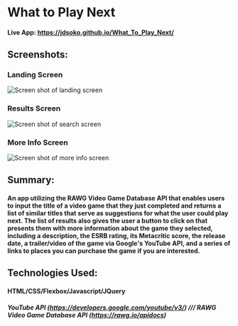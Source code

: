 # **What to Play Next**

#### Live App: https://jdsoko.github.io/What_To_Play_Next/



## Screenshots: 

### Landing Screen
![Screen shot of landing screen](https://i.ibb.co/RSLgJM3/pasted-image-0.png)

### Results Screen
![Screen shot of search screen](https://i.ibb.co/qpmsT2r/what-to-play-screenshot.png)

### More Info Screen
![Screen shot of more info screen](https://i.ibb.co/fFJDPsW/pasted-image-0-1.png)


## Summary:

#### An app utilizing the RAWG Video Game Database API that enables users to input the title of a video game that they just completed and returns a list of similar titles that serve as suggestions for what the user could play next. The list of results also gives the user a button to click on that presents them with more information about the game they selected, including a description, the ESRB rating, its Metacritic score, the release date, a trailer/video of the game via Google's YouTube API, and a series of links to places you can purchase the game if you are interested.

## Technologies Used:

#### HTML/CSS/Flexbox/Javascript/JQuery
##### YouTube API (https://developers.google.com/youtube/v3/)   ///   RAWG Video Game Database API (https://rawg.io/apidocs)
